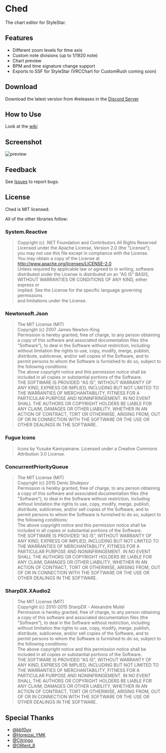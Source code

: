 # Ched

The chart editor for StyleStar.


## Features

  * Different zoom levels for time axis
  * Custom note divisions (up to 1/1920 note)
  * Chart preview
  * BPM and time signature change support
  * Exports to SSF for StyleStar (VRCChart for CustomRush coming soon)

## Download 

Download the latest version from \#releases in the [Discord Server](https://discord.gg/sZ2jJKE)

## How to Use

Look at the [wiki](https://github.com/stylestar-game/Ched/wiki)

## Screenshot

![preview](https://user-images.githubusercontent.com/7324519/36943885-93922e32-1fd4-11e8-9042-688d36288a03.png)

## Feedback

See [Issues](https://github.com/stylestar-game/Ched/issues) to report bugs.

## License
Ched is MIT licensed.

All of the other libraries follow:

### System.Reactive
> Copyright (c) .NET Foundation and Contributors All Rights Reserved  
Licensed under the Apache License, Version 2.0 (the "License");  
you may not use this file except in compliance with the License.  
You may obtain a copy of the License at  
http://www.apache.org/licenses/LICENSE-2.0  
Unless required by applicable law or agreed to in writing, software  
distributed under the License is distributed on an "AS IS" BASIS,  
WITHOUT WARRANTIES OR CONDITIONS OF ANY KIND, either express or  
implied. See the License for the specific language governing permissions  
and limitations under the License.

### Newtonsoft.Json
> The MIT License (MIT)  
Copyright (c) 2007 James Newton-King  
Permission is hereby granted, free of charge, to any person obtaining a copy of this software and associated documentation files (the "Software"), to deal in the Software without restriction, including without limitation the rights to use, copy, modify, merge, publish, distribute, sublicense, and/or sell copies of the Software, and to permit persons to whom the Software is furnished to do so, subject to the following conditions:  
The above copyright notice and this permission notice shall be included in all copies or substantial portions of the Software.  
THE SOFTWARE IS PROVIDED "AS IS", WITHOUT WARRANTY OF ANY KIND, EXPRESS OR IMPLIED, INCLUDING BUT NOT LIMITED TO THE WARRANTIES OF MERCHANTABILITY, FITNESS FOR A PARTICULAR PURPOSE AND NONINFRINGEMENT. IN NO EVENT SHALL THE AUTHORS OR COPYRIGHT HOLDERS BE LIABLE FOR ANY CLAIM, DAMAGES OR OTHER LIABILITY, WHETHER IN AN ACTION OF CONTRACT, TORT OR OTHERWISE, ARISING FROM, OUT OF OR IN CONNECTION WITH THE SOFTWARE OR THE USE OR OTHER DEALINGS IN THE SOFTWARE.

### Fugue Icons
> Icons by Yusuke Kamiyamane. Licensed under a Creative Commons Attribution 3.0 License.

### ConcurrentPriorityQueue
> The MIT License (MIT)  
Copyright (c) 2015 Denis Shulepov  
Permission is hereby granted, free of charge, to any person obtaining a copy of this software and associated documentation files (the "Software"), to deal in the Software without restriction, including without limitation the rights to use, copy, modify, merge, publish, distribute, sublicense, and/or sell copies of the Software, and to permit persons to whom the Software is furnished to do so, subject to the following conditions:  
The above copyright notice and this permission notice shall be included in all copies or substantial portions of the Software.  
THE SOFTWARE IS PROVIDED "AS IS", WITHOUT WARRANTY OF ANY KIND, EXPRESS OR IMPLIED, INCLUDING BUT NOT LIMITED TO THE WARRANTIES OF MERCHANTABILITY, FITNESS FOR A PARTICULAR PURPOSE AND NONINFRINGEMENT. IN NO EVENT SHALL THE AUTHORS OR COPYRIGHT HOLDERS BE LIABLE FOR ANY CLAIM, DAMAGES OR OTHER LIABILITY, WHETHER IN AN ACTION OF CONTRACT, TORT OR OTHERWISE, ARISING FROM, OUT OF OR IN CONNECTION WITH THE SOFTWARE OR THE USE OR OTHER DEALINGS IN THE SOFTWARE.

### SharpDX.XAudio2
> The MIT License (MIT)  
Copyright (c) 2010-2015 SharpDX - Alexandre Mutel  
Permission is hereby granted, free of charge, to any person obtaining a copy of this software and associated documentation files (the "Software"), to deal in the Software without restriction, including without limitation the rights to use, copy, modify, merge, publish, distribute, sublicense, and/or sell copies of the Software, and to permit persons to whom the Software is furnished to do so, subject to the following conditions:  
The above copyright notice and this permission notice shall be included in all copies or substantial portions of the Software.  
THE SOFTWARE IS PROVIDED "AS IS", WITHOUT WARRANTY OF ANY KIND, EXPRESS OR IMPLIED, INCLUDING BUT NOT LIMITED TO THE WARRANTIES OF MERCHANTABILITY, FITNESS FOR A PARTICULAR PURPOSE AND NONINFRINGEMENT. IN NO EVENT SHALL THE AUTHORS OR COPYRIGHT HOLDERS BE LIABLE FOR ANY CLAIM, DAMAGES OR OTHER LIABILITY, WHETHER IN AN ACTION OF CONTRACT, TORT OR OTHERWISE, ARISING FROM, OUT OF OR IN CONNECTION WITH THE SOFTWARE OR THE USE OR OTHER DEALINGS IN THE SOFTWARE.  

## Special Thanks
  * [@kb10uy](https://twitter.com/kb10uy)
  * [@Horeizai_YMK](https://twitter.com/Horeizai_YMK)
  * [@Citringo](https://github.com/Citringo)
  * [@ORIent_8](https://twitter.com/ORIent_8)
